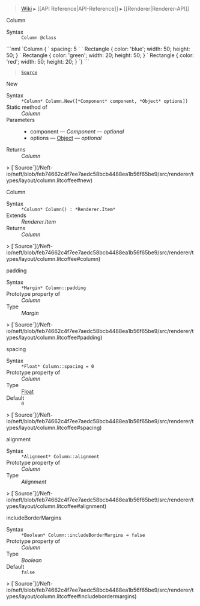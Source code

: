 > [Wiki](Home) ▸ [[API Reference|API-Reference]] ▸ [[Renderer|Renderer-API]]

Column
<dl><dt>Syntax</dt><dd><code>Column @class</code></dd></dl>
```nml
`Column {
`   spacing: 5
`
`   Rectangle { color: 'blue'; width: 50; height: 50; }
`   Rectangle { color: 'green'; width: 20; height: 50; }
`   Rectangle { color: 'red'; width: 50; height: 20; }
`}
```

> [`Source`](/Neft-io/neft/blob/feb74662c4f7ee7aedc58bcb4488ea1b56f65be9/src/renderer/types/layout/column.litcoffee#column)

New
<dl><dt>Syntax</dt><dd><code>&#x2A;Column&#x2A; Column.New([&#x2A;Component&#x2A; component, &#x2A;Object&#x2A; options])</code></dd><dt>Static method of</dt><dd><i>Column</i></dd><dt>Parameters</dt><dd><ul><li>component — <i>Component</i> — <i>optional</i></li><li>options — <a href="/Neft-io/neft/Utils-API.md#isobject">Object</a> — <i>optional</i></li></ul></dd><dt>Returns</dt><dd><i>Column</i></dd></dl>
> [`Source`](/Neft-io/neft/blob/feb74662c4f7ee7aedc58bcb4488ea1b56f65be9/src/renderer/types/layout/column.litcoffee#new)

Column
<dl><dt>Syntax</dt><dd><code>&#x2A;Column&#x2A; Column() : &#x2A;Renderer.Item&#x2A;</code></dd><dt>Extends</dt><dd><i>Renderer.Item</i></dd><dt>Returns</dt><dd><i>Column</i></dd></dl>
> [`Source`](/Neft-io/neft/blob/feb74662c4f7ee7aedc58bcb4488ea1b56f65be9/src/renderer/types/layout/column.litcoffee#column)

padding
<dl><dt>Syntax</dt><dd><code>&#x2A;Margin&#x2A; Column::padding</code></dd><dt>Prototype property of</dt><dd><i>Column</i></dd><dt>Type</dt><dd><i>Margin</i></dd></dl>
> [`Source`](/Neft-io/neft/blob/feb74662c4f7ee7aedc58bcb4488ea1b56f65be9/src/renderer/types/layout/column.litcoffee#padding)

spacing
<dl><dt>Syntax</dt><dd><code>&#x2A;Float&#x2A; Column::spacing = 0</code></dd><dt>Prototype property of</dt><dd><i>Column</i></dd><dt>Type</dt><dd><a href="/Neft-io/neft/Utils-API.md#isfloat">Float</a></dd><dt>Default</dt><dd><code>0</code></dd></dl>
> [`Source`](/Neft-io/neft/blob/feb74662c4f7ee7aedc58bcb4488ea1b56f65be9/src/renderer/types/layout/column.litcoffee#spacing)

alignment
<dl><dt>Syntax</dt><dd><code>&#x2A;Alignment&#x2A; Column::alignment</code></dd><dt>Prototype property of</dt><dd><i>Column</i></dd><dt>Type</dt><dd><i>Alignment</i></dd></dl>
> [`Source`](/Neft-io/neft/blob/feb74662c4f7ee7aedc58bcb4488ea1b56f65be9/src/renderer/types/layout/column.litcoffee#alignment)

includeBorderMargins
<dl><dt>Syntax</dt><dd><code>&#x2A;Boolean&#x2A; Column::includeBorderMargins = false</code></dd><dt>Prototype property of</dt><dd><i>Column</i></dd><dt>Type</dt><dd><i>Boolean</i></dd><dt>Default</dt><dd><code>false</code></dd></dl>
> [`Source`](/Neft-io/neft/blob/feb74662c4f7ee7aedc58bcb4488ea1b56f65be9/src/renderer/types/layout/column.litcoffee#includebordermargins)

